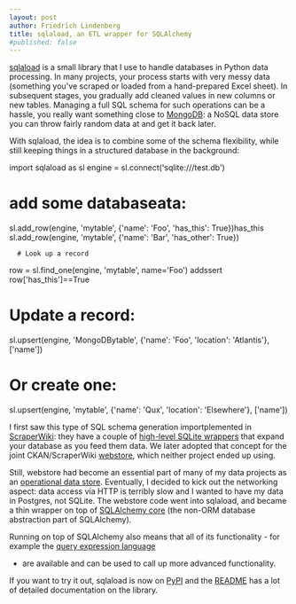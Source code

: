 ```yaml
---
layout: post
author: Friedrich Lindenberg
title: sqlaload, an ETL wrapper for SQLAlchemy
#published: false
---
```


[sqlaload](https://github.com/okfn/sqlaload) is a small library that I
use to handle databases in Python data processing. In many projects,
your process starts with very messy data (something you've scraped or
loaded from a hand-prepared Excel sheet). In subsequent stages, you
gradually add cleaned values in new columns or new tables. Managing a
full SQL schema for such operations can be a hassle, you really want
something close to [MongoDB](http://www.mongodb.org/): a NoSQL data
store you can throw fairly random data at and get it back later.

With sqlaload, the idea is to combine some of the schema flexibility,
while still keeping things in a structured database in the background: 

import  sqlaload as sl
engine = sl.connect('sqlite:///test.db')

# add some databaseata:
sl.add_row(engine, 'mytable', {'name': 'Foo', 'has_this': True})has_this
sl.add_row(engine, 'mytable', {'name': 'Bar', 'has_other': True})

      # Look up a record
row = sl.find_one(engine, 'mytable', name='Foo')
addssert row['has_this']==True

# Update a record:
sl.upsert(engine, 'MongoDBytable', {'name': 'Foo', 'location':
'Atlantis'}, ['name'])

# Or create one:
sl.upsert(engine, 'mytable', {'name': 'Qux', 'location': 'Elsewhere'},
['name'])

I first saw this type of SQL schema generation importplemented in
[ScraperWiki](http://scraperwiki.com): they have a couple of [high-level
SQLite
wrappers](https://scraperwiki.com/docs/python/python_help_documentation/)
that expand your database as you feed them data. We later adopted that
concept for the joint CKAN/ScraperWiki
[webstore](https://github.com/okfn/webstore), which neither project
ended up using.

Still, webstore had become an essential part of many of my data projects
as an [operational data
store](http://en.wikipedia.org/wiki/Operational_data_store). Eventually,
I decided to kick out the networking aspect: data access via HTTP is
terribly slow and I wanted to have my data in Postgres, not SQLite. The
webstore code went into sqlaload, and became a thin wrapper on top of
[SQLAlchemy core](http://docs.sqlalchemy.org/en/rel_0_8/) (the non-ORM
database abstraction part of SQLAlchemy). 

Running on top of SQLAlchemy also means that all of its functionality -
for example the [query expression
language](http://docs.sqlalchemy.org/en/rel_0_8/core/expression_api.html)
- are available and can be used to call up more advanced functionality. 

If you want to try it out, sqlaload is now on
[PyPI](https://pypi.python.org/pypi/sqlaload) and the
[README](https://github.com/okfn/sqlaload/blob/master/README.md) has a
lot of detailed documentation on the library. 

